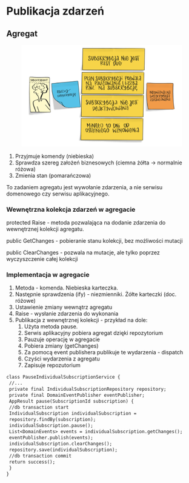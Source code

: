 # Publikacja zdarzeń

## Agregat

<figure><img src="../../.gitbook/assets/Zrzut ekranu 2022-10-3 o 10.37.41.png" alt=""><figcaption></figcaption></figure>

1. Przyjmuje komendy (niebieska)
2. Sprawdza szereg założeń biznesowych (ciemna żółta -> normalnie różowa)
3. Zmienia stan (pomarańczowa)

To zadaniem agregatu jest wywołanie zdarzenia, a nie serwisu domenowego czy serwisu aplikacyjnego.

### Wewnętrzna kolekcja zdarzeń w agregacie

protected Raise - metoda pozwalająca na dodanie zdarzenia do wewnętrznej kolekcji agregatu.

public GetChanges - pobieranie stanu kolekcji, bez możliwości mutacji

public ClearChanges - pozwala na mutacje, ale tylko poprzez wyczyszczenie całej kolekcji

### Implementacja w agregacie

1. Metoda - komenda. Niebieska karteczka.
2. Następnie sprawdzenia (ify) - niezmienniki. Żółte karteczki (doc. różowe)
3. Ustawienie zmiany wewnątrz agregatu
4. Raise - wysłanie zdarzenia do wykonania
5. Publikacja z wewnętrznej kolekcji - przykład na dole:&#x20;
   1. Użyta metoda pause.
   2. Serwis aplikacyjny pobiera agregat dzięki repozytorium
   3. Pauzuje operację w agregacie
   4. Pobiera zmiany (getChanges)
   5. Za pomocą event publishera publikuje te wydarzenia - dispatch
   6. Czyści wydarzenia z agregatu
   7. Zapisuje repozutorium

```
class PauseIndividualSubscriptionService {
 //...
 private final IndividualSubscriptionRepository repository;
 private final DomainEventPublisher eventPublisher;
 AppResult pause(SubscriptionId subscription) {
 //db transaction start
 IndividualSubscription individualSubscription =
 repository.findBy(subscription);
 individualSubscription.pause();
 List<DomainEvents> events = individualSubscription.getChanges();
 eventPublisher.publish(events);
 individualSubscription.clearChanges();
 repository.save(individualSubscription);
 //db transaction commit
 return success();
 }
}
```
